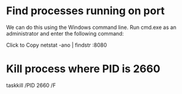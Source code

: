 # Find processes running on port
We can do this using the Windows command line. Run cmd.exe as an administrator and enter the following command:

Click to Copy
netstat -ano | findstr :8080

# Kill process where PID is 2660
taskkill /PID 2660 /F
